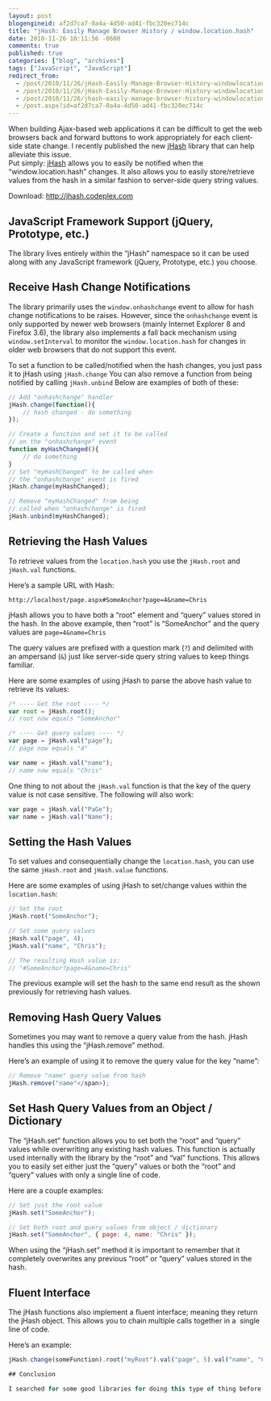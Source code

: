 ```yaml
---
layout: post
blogengineid: af2d7ca7-0a4a-4d50-ad41-fbc320ec714c
title: "jHash: Easily Manage Browser History / window.location.hash"
date: 2010-11-26 10:11:56 -0600
comments: true
published: true
categories: ["blog", "archives"]
tags: ["JavaScript", "JavaScript"]
redirect_from: 
  - /post/2010/11/26/jHash-Easily-Manage-Browser-History-windowlocationhash.aspx
  - /post/2010/11/26/jHash-Easily-Manage-Browser-History-windowlocationhash
  - /post/2010/11/26/jhash-easily-manage-browser-history-windowlocationhash
  - /post.aspx?id=af2d7ca7-0a4a-4d50-ad41-fbc320ec714c
---
```

<!-- more -->

When building Ajax-based web applications it can be difficult to get the web browsers back and forward buttons to work appropriately for each client-side state change. I recently published the new <a href="http://jhash.codeplex.com">jHash</a> library that can help alleviate this issue.  
Put simply: <a href="http://jhash.codeplex.com">jHash</a> allows you to easily be notified when the “window.location.hash” changes. It also allows you to easily store/retrieve values from the hash in a similar fashion to server-side query string values.

Download: <a href="http://jhash.codeplex.com">http://jhash.codeplex.com</a>

## JavaScript Framework Support (jQuery, Prototype, etc.)

The library lives entirely within the “jHash” namespace so it can be used along with any JavaScript framework (jQuery, Prototype, etc.) you choose.  

## Receive Hash Change Notifications

The library primarily uses the `window.onhashchange` event to allow for hash change notifications to be raises. However, since the `onhashchange` event is only supported by newer web browsers (mainly Internet Explorer 8 and Firefox 3.6), the library also implements a fall back mechanism using `window.setInterval` to monitor the `window.location.hash` for changes in older web browsers that do not support this event.

To set a function to be called/notified when the hash changes, you just pass it to jHash using `jHash.change` You can also remove a function from being notified by calling `jHash.unbind` Below are examples of both of these:

```javascript
// Add "onhashchange" handler
jHash.change(function(){
    // hash changed - do something
});

// Create a function and set it to be called
// on the "onhashchange" event
function myHashChanged(){
    // do something
}
// Set "myHashChanged" to be called when
// the "onhashchange" event is fired
jHash.change(myHashChanged);

// Remove "myHashChanged" from being
// called when "onhashchange" is fired
jHash.unbind(myHashChanged);
```

## Retrieving the Hash Values

To retrieve values from the `location.hash` you use the `jHash.root` and `jHash.val` functions.

Here’s a sample URL with Hash:

```url
http://localhost/page.aspx#SomeAnchor?page=4&name=Chris
```

jHash allows you to have both a “root” element and “query” values stored in the hash. In the above example, then “root” is “SomeAnchor” and the query values are `page=4&name=Chris`

The query values are prefixed with a question mark (`?`) and delimited with an ampersand (`&`) just like server-side query string values to keep things familiar.

Here are some examples of using jHash to parse the above hash value to retrieve its values:

```javascript
/* ---- Get the root ---- */
var root = jHash.root();
// root now equals "SomeAnchor"

/* ---- Get query values ---- */
var page = jHash.val("page");
// page now equals "4"

var name = jHash.val("name");
// name now equals "Chris"
```

One thing to not about the `jHash.val` function is that the key of the query value is not case sensitive. The following will also work:

```javascript
var page = jHash.val("PaGe");
var name = jHash.val("Name");
```

## Setting the Hash Values

To set values and consequentially change the `location.hash`, you can use the same `jHash.root` and `jHash.value` functions.

Here are some examples of using jHash to set/change values within the `location.hash`:

```javascript
// Set the root
jHash.root("SomeAnchor");

// Set some query values
jHash.val("page", 4);
jHash.val("name", "Chris");

// The resulting Hash value is:
// "#SomeAnchor?page=4&name=Chris"
```

The previous example will set the hash to the same end result as the shown previously for retrieving hash values.

## Removing Hash Query Values

Sometimes you may want to remove a query value from the hash. jHash handles this using the “jHash.remove” method.

Here’s an example of using it to remove the query value for the key “name”:

```javascript
// Remove "name" query value from hash
jHash.remove("name"</span>);
```

## Set Hash Query Values from an Object / Dictionary

The “jHash.set” function allows you to set both the “root” and “query” values while overwriting any existing hash values. This function is actually used internally with the library by the “root” and “val” functions. This allows you to easily set either just the “query” values or both the “root” and “query” values with only a single line of code.

Here are a couple examples:

```javascript
// Set just the root value
jHash.set("SomeAnchor");

// Set both root and query values from object / dictionary
jHash.set("SomeAnchor", { page: 4, name: "Chris" });
```

When using the “jHash.set” method it is important to remember that it completely overwrites any previous “root” or “query” values stored in the hash.

## Fluent Interface

The jHash functions also implement a fluent interface; meaning they return the jHash object. This allows you to chain multiple calls together in a&#160; single line of code.

Here’s an example:

```javascript
jHash.change(someFunction).root("myRoot").val("page", 5).val("name", "Chris");

## Conclusion

I searched for some good libraries for doing this type of thing before I began writing jHash. As you have probably assumed, I did not find anything that quite fit my liking. Consequentially, we all have <a href="http://jhash.codeplex.com">jHash</a> to use in our applications as desired.
